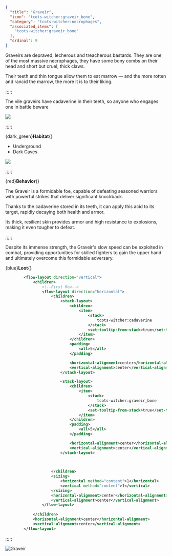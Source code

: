 ```json
{
  "title": "Graveir",
  "icon": "tcots-witcher:graveir_bone",
  "category": "tcots-witcher:necrophages",
  "associated_items": [
    "tcots-witcher:graveir_bone"
  ],
  "ordinal": 9
}
```

Graveirs are depraved, lecherous and treacherous bastards. 
They are one of the most massive necrophages, 
they have some bony combs on their head and short but cruel, 
thick claws.


Their teeth and thin tongue allow them to eat marrow — and the more rotten and rancid the marrow, 
the more it is to their liking.


;;;;;

The vile graveirs have cadaverine in their teeth, so anyone who engages one in battle beware

![](tcots-witcher:textures/gui/sprites/witcher_bestiary/entries/graveir/graveir_main.png,fit)

;;;;;

{dark_green}**Habitat**{}
- Underground
- Dark Caves

![](tcots-witcher:textures/gui/sprites/witcher_bestiary/entries/graveir/graveir_toxic.png,fit)

;;;;;

{red}**Behavior**{}

The Graveir is a formidable foe, capable of defeating seasoned warriors with powerful strikes that deliver significant knockback.

Thanks to the cadaverine stored in its teeth, it can apply this acid to its target, rapidly decaying both health and armor.


Its thick, resilient skin provides armor and high resistance to explosions, making it even tougher to defeat.

;;;;;

Despite its immense strength, the Graveir's slow speed can be exploited in combat, providing opportunities 
for skilled fighters to gain the upper hand and ultimately overcome this formidable adversary.


{blue}**Loot**{}
```xml owo-ui
        <flow-layout direction="vertical">
            <children>
                <!--First Row-->
                <flow-layout direction="horizontal">
                    <children>
                        <stack-layout>
                            <children>
                                <item>
                                    <stack>
                                        tcots-witcher:cadaverine
                                    </stack>
                                    <set-tooltip-from-stack>true</set-tooltip-from-stack>
                                </item>
                            </children>
                            <padding>
                                <all>5</all>
                            </padding>

                            <horizontal-alignment>center</horizontal-alignment>
                            <vertical-alignment>center</vertical-alignment>
                        </stack-layout>

                        <stack-layout>
                            <children>
                                <item>
                                    <stack>
                                        tcots-witcher:graveir_bone
                                    </stack>
                                    <set-tooltip-from-stack>true</set-tooltip-from-stack>
                                </item>
                            </children>
                            <padding>
                                <all>5</all>
                            </padding>

                            <horizontal-alignment>center</horizontal-alignment>
                            <vertical-alignment>center</vertical-alignment>
                        </stack-layout>
                        

                                               
                    </children>
                    <sizing>
                        <horizontal method="content">1</horizontal>
                        <vertical method="content">1</vertical>
                    </sizing>
                    <horizontal-alignment>center</horizontal-alignment>
                    <vertical-alignment>center</vertical-alignment>
                </flow-layout>
                
            </children>
            <horizontal-alignment>center</horizontal-alignment>
            <vertical-alignment>center</vertical-alignment>
        </flow-layout>
```

;;;;;




![Graveir](tcots-witcher:textures/gui/sprites/witcher_bestiary/entries/graveir/graveir_full.png,fit)

